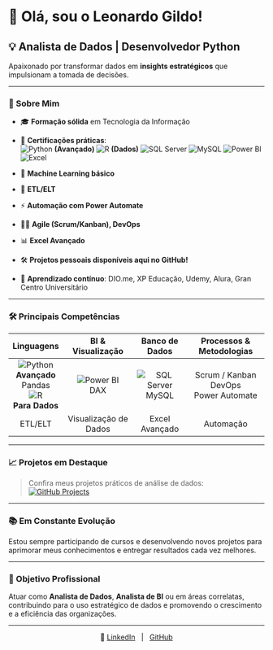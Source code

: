 # 👋 Olá, sou o Leonardo Gildo!

## 💡 Analista de Dados | Desenvolvedor Python

Apaixonado por transformar dados em **insights estratégicos** que impulsionam a tomada de decisões.

---

### 🚀 Sobre Mim

- 🎓 **Formação sólida** em Tecnologia da Informação
- 📜 **Certificações práticas**:  
  ![Python](https://img.shields.io/badge/-Python-3776AB?style=flat&logo=python&logoColor=white) **(Avançado)**
  ![R](https://img.shields.io/badge/-R-276DC3?style=flat&logo=r&logoColor=white) **(Dados)**
  ![SQL Server](https://img.shields.io/badge/-SQL%20Server-CC2927?style=flat&logo=microsoftsqlserver&logoColor=white)
  ![MySQL](https://img.shields.io/badge/-MySQL-4479A1?style=flat&logo=mysql&logoColor=white)
  ![Power BI](https://img.shields.io/badge/-Power%20BI-F2C811?style=flat&logo=powerbi&logoColor=white)
  ![Excel](https://img.shields.io/badge/-Excel-217346?style=flat&logo=microsoftexcel&logoColor=white)

- 🤖 **Machine Learning básico**
- 🔄 **ETL/ELT**
- ⚡ **Automação com Power Automate**
- 🧑‍💻 **Agile (Scrum/Kanban), DevOps**
- 📊 **Excel Avançado**
- 🛠️ **Projetos pessoais disponíveis aqui no GitHub!**
- 🎯 **Aprendizado contínuo**: DIO.me, XP Educação, Udemy, Alura, Gran Centro Universitário

---

### 🛠️ Principais Competências

<div align="center">

|      Linguagens      |          BI & Visualização         |     Banco de Dados      |     Processos & Metodologias    |
|:-------------------:|:----------------------------------:|:----------------------:|:-------------------------------:|
| ![Python](https://img.shields.io/badge/-Python-3776AB?style=flat&logo=python&logoColor=white) <br> **Avançado** <br> Pandas <br> ![R](https://img.shields.io/badge/-R-276DC3?style=flat&logo=r&logoColor=white) <br> **Para Dados** | ![Power BI](https://img.shields.io/badge/-Power%20BI-F2C811?style=flat&logo=powerbi&logoColor=white) <br> DAX | ![SQL Server](https://img.shields.io/badge/-SQL%20Server-CC2927?style=flat&logo=microsoftsqlserver&logoColor=white) <br> MySQL | Scrum / Kanban <br> DevOps <br> Power Automate |
|        ETL/ELT      |         Visualização de Dados       |      Excel Avançado    |         Automação               |

</div>

---

### 📈 Projetos em Destaque

> Confira meus projetos práticos de análise de dados:  
> [![GitHub Projects](https://img.shields.io/badge/-Meus%20Projetos%20no%20GitHub-181717?style=flat&logo=github&logoColor=white)](https://github.com/Leonardo-Gildo?tab=repositories)

---

### 📚 Em Constante Evolução

Estou sempre participando de cursos e desenvolvendo novos projetos para aprimorar meus conhecimentos e entregar resultados cada vez melhores.

---

### 🎯 Objetivo Profissional

Atuar como **Analista de Dados**, **Analista de BI** ou em áreas correlatas, contribuindo para o uso estratégico de dados e promovendo o crescimento e a eficiência das organizações.

---

<div align="center">

🔗 [LinkedIn](https://www.linkedin.com/in/leonardogildo/) &nbsp; | &nbsp; [GitHub](https://github.com/Leonardo-Gildo)

</div>
